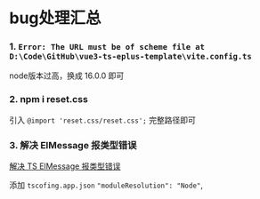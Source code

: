 # bug处理汇总

### 1. `Error: The URL must be of scheme file at D:\Code\GitHub\vue3-ts-eplus-template\vite.config.ts`

node版本过高，换成 16.0.0 即可

### 2. npm i reset.css

引入 `@import 'reset.css/reset.css';` 完整路径即可

### 3. 解决 ElMessage 报类型错误

[解决 TS ElMessage 报类型错误](https://www.cnblogs.com/sunshine-wy/p/17381028.html)

添加 `tscofing.app.json` `"moduleResolution": "Node"`,
